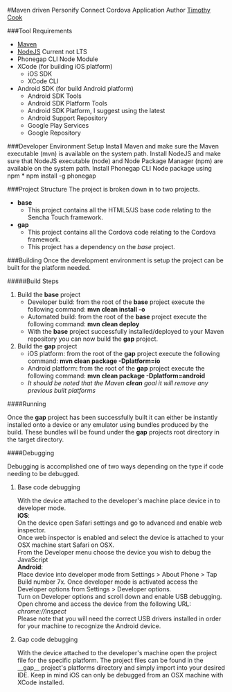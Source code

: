 #Maven driven Personify Connect Cordova Application
Author [Timothy Cook](mailto:whiteoaklabs@gmail.com) 

###Tool Requirements
* [Maven](https://maven.apache.org)
* [NodeJS](https://nodejs.org/en) Current not LTS
* Phonegap CLI Node Module
* XCode (for building iOS platform)
    * iOS SDK
    * XCode CLI 
* Android SDK (for build Android platform)
    * Android SDK Tools
    * Android SDK Platform Tools
    * Android SDK Platform, I suggest using the latest
    * Android Support Repository
    * Google Play Services
    * Google Repository

###Developer Environment Setup
Install Maven and make sure the Maven executable (mvn) is available on the system path.
Install NodeJS and make sure that NodeJS executable (node) and Node Package Manager (npm) are available on the system path.
Install Phonegap CLI Node package using npm
    * npm install -g phonegap 

###Project Structure
The project is broken down in to two projects.
* **base**
    * This project contains all the HTML5/JS base code relating to the Sencha Touch framework.
* **gap**
    * This project contains all the Cordova code relating to the Cordova framework.
    * This project has a dependency on the *base* project.
    
###Building
Once the development environment is setup the project can be built for the platform needed.

#####Build Steps
1. Build the **base** project
    * Developer build: from the root of the __base__ project execute the following command: __mvn clean install -o__
    * Automated build: from the root of the __base__ project execute the following command: __mvn clean deploy__
    * With the __base__ project successfully installed/deployed to your Maven repository you can now build the __gap__ project.
2. Build the **gap** project
    * iOS platform: from the root of the __gap__ project execute the following command: __mvn clean package -Dplatform=io__
    * Android platform: from the root of the __gap__ project execute the following command: __mvn clean package -Dplatform=android__
    * _It should be noted that the Maven __clean__ goal it will remove any previous built platforms_
     
####Running

Once the **gap** project has been successfully built it can either be instantly installed onto a device or any emulator using
bundles produced by the build. These bundles will be found under the **gap** projects root directory in the target directory.

####Debugging

Debugging is accomplished one of two ways depending on the type if code needing to be debugged.

1. Base code debugging  
    <p>With the device attached to the developer's machine place device in to developer mode.</br>
    <b>iOS</b>:<br/>
       On the device open Safari settings and go to advanced and enable web inspector.<br/>
       Once web inspector is enabled and select the device is attached to your OSX machine start Safari on OSX.<br/> 
       From the Developer menu choose the device you wish to debug the JavaScript<br/>
    <b>Android</b>:<br/> 
       Place  device into developer mode from Settings > About Phone > Tap Build number 7x.          
       Once developer mode is activated access the Developer options from  Settings > Developer options.<br/> 
       Turn on Developer options and scroll down and enable USB debugging.<br/>
       Open chrome and access the device from the following URL: <i>chrome://inspect</i><br/>
       Please note that you will need the correct USB drivers installed in order for your machine to recognize the Android device.</p>        
2. Gap code debugging
    <p>With the device attached to the developer's machine open the project file for the specific platform. The project
    files can be found in the __gap__ project's platforms directory and simply import into your desired IDE. Keep in mind
    iOS can only be debugged from an OSX machine with XCode installed.</p>
 